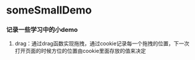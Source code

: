 # someSmallDemo
### 记录一些学习中的小demo

1. drag：通过drag函数实现拖拽，通过cookie记录每一个拖拽的位置，下一次打开页面的时候方位的位置由cookie里面存放的值来决定

